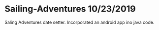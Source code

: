 # Sailing-Adventures                                10/23/2019
Saling Adventures date setter. 
Incorporated an android app ino java code. 

